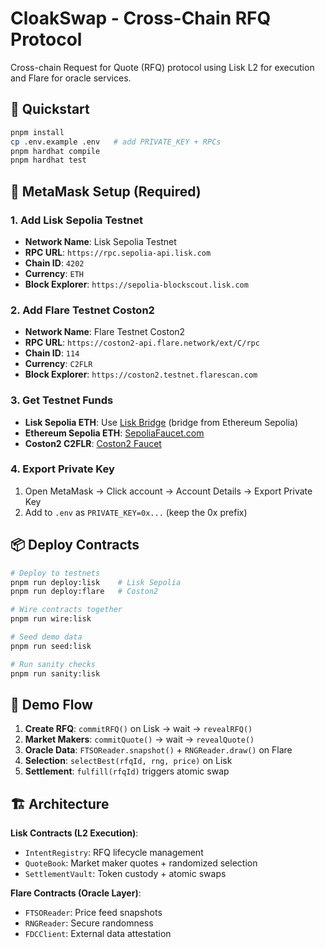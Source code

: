 # CloakSwap - Cross-Chain RFQ Protocol

Cross-chain Request for Quote (RFQ) protocol using Lisk L2 for execution and Flare for oracle services.

## 🚀 Quickstart

```bash
pnpm install
cp .env.example .env   # add PRIVATE_KEY + RPCs
pnpm hardhat compile
pnpm hardhat test
```

## 🔧 MetaMask Setup (Required)

### 1. Add Lisk Sepolia Testnet
- **Network Name**: Lisk Sepolia Testnet  
- **RPC URL**: `https://rpc.sepolia-api.lisk.com`
- **Chain ID**: `4202`
- **Currency**: `ETH`
- **Block Explorer**: `https://sepolia-blockscout.lisk.com`

### 2. Add Flare Testnet Coston2  
- **Network Name**: Flare Testnet Coston2
- **RPC URL**: `https://coston2-api.flare.network/ext/C/rpc`
- **Chain ID**: `114`  
- **Currency**: `C2FLR`
- **Block Explorer**: `https://coston2.testnet.flarescan.com`

### 3. Get Testnet Funds
- **Lisk Sepolia ETH**: Use [Lisk Bridge](https://sepolia-bridge.lisk.com) (bridge from Ethereum Sepolia)
- **Ethereum Sepolia ETH**: [SepoliaFaucet.com](https://sepoliafaucet.com/)  
- **Coston2 C2FLR**: [Coston2 Faucet](https://faucet.flare.network/coston2)

### 4. Export Private Key
1. Open MetaMask → Click account → Account Details → Export Private Key
2. Add to `.env` as `PRIVATE_KEY=0x...` (keep the 0x prefix)

## 📦 Deploy Contracts

```bash
# Deploy to testnets
pnpm run deploy:lisk    # Lisk Sepolia  
pnpm run deploy:flare   # Coston2

# Wire contracts together
pnpm run wire:lisk

# Seed demo data
pnpm run seed:lisk

# Run sanity checks
pnpm run sanity:lisk
```

## 🎯 Demo Flow

1. **Create RFQ**: `commitRFQ()` on Lisk → wait → `revealRFQ()`
2. **Market Makers**: `commitQuote()` → wait → `revealQuote()`  
3. **Oracle Data**: `FTSOReader.snapshot()` + `RNGReader.draw()` on Flare
4. **Selection**: `selectBest(rfqId, rng, price)` on Lisk
5. **Settlement**: `fulfill(rfqId)` triggers atomic swap

## 🏗️ Architecture

**Lisk Contracts (L2 Execution)**:
- `IntentRegistry`: RFQ lifecycle management
- `QuoteBook`: Market maker quotes + randomized selection
- `SettlementVault`: Token custody + atomic swaps

**Flare Contracts (Oracle Layer)**:  
- `FTSOReader`: Price feed snapshots
- `RNGReader`: Secure randomness  
- `FDCClient`: External data attestation